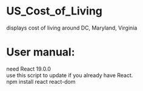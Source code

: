# US_Cost_of_Living
displays cost of living around DC, Maryland, Virginia

# User manual: 
need React 19.0.0 <br>
use this script to update if you already have React. <br>
npm install react react-dom
